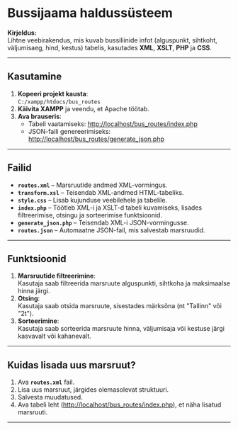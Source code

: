 # Bussijaama haldussüsteem

**Kirjeldus:**  
Lihtne veebirakendus, mis kuvab bussiliinide infot (alguspunkt, sihtkoht, väljumisaeg, hind, kestus) tabelis, kasutades **XML**, **XSLT**, **PHP** ja **CSS**.

---

## Kasutamine

1. **Kopeeri projekt kausta**:  
   `C:/xampp/htdocs/bus_routes`
2. **Käivita XAMPP** ja veendu, et Apache töötab.
3. **Ava brauseris**:  
   - Tabeli vaatamiseks: [http://localhost/bus_routes/index.php](http://localhost/bus_routes/index.php)  
   - JSON-faili genereerimiseks: [http://localhost/bus_routes/generate_json.php](http://localhost/bus_routes/generate_json.php)

---

## Failid

- **`routes.xml`** – Marsruutide andmed XML-vormingus.  
- **`transform.xsl`** – Teisendab XML-andmed HTML-tabeliks.  
- **`style.css`** – Lisab kujunduse veebilehele ja tabelile.  
- **`index.php`** – Töötleb XML-i ja XSLT-d tabeli kuvamiseks, lisades filtreerimise, otsingu ja sorteerimise funktsioonid.  
- **`generate_json.php`** – Teisendab XML-i JSON-vormingusse.  
- **`routes.json`** – Automaatne JSON-fail, mis salvestab marsruudid.

---

## Funktsioonid

1. **Marsruutide filtreerimine**:  
   Kasutaja saab filtreerida marsruute alguspunkti, sihtkoha ja maksimaalse hinna järgi.
2. **Otsing**:  
   Kasutaja saab otsida marsruute, sisestades märksõna (nt "Tallinn" või "2t").
3. **Sorteerimine**:  
   Kasutaja saab sorteerida marsruute hinna, väljumisaja või kestuse järgi kasvavalt või kahanevalt.

---

## Kuidas lisada uus marsruut?

1. Ava **`routes.xml`** fail.
2. Lisa uus marsruut, järgides olemasolevat struktuuri.  
3. Salvesta muudatused.  
4. Ava tabeli leht ([http://localhost/bus_routes/index.php](http://localhost/bus_routes/index.php)), et näha lisatud marsruuti.

---

